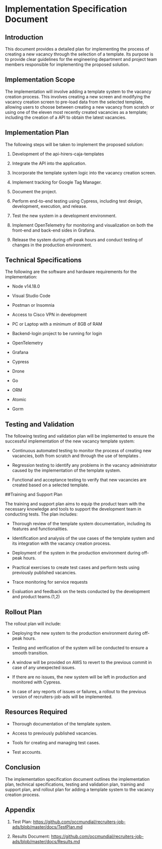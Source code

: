 # Implementation Specification Document 

## Introduction 

This document provides a detailed plan for implementing the process of creating a new vacancy through the selection of a template. Its purpose is to provide clear guidelines for the engineering department and project team members responsible for implementing the proposed solution. 

## Implementation Scope 

The implementation will involve adding a template system to the  vacancy creation process. This involves creating a new screen and modifying the vacancy creation screen to pre-load data from the selected template, allowing users to choose between creating a new vacancy from scratch or using one of the eleven most recently created vacancies as a template; including the creation of a API to obtain the latest vacancies. 

## Implementation Plan 

The following steps will be taken to implement the proposed solution: 

1.  Development of the api-hirers-caja-templates 

2.  Integrate the API into the application. 

3.  Incorporate the template system logic into the vacancy creation screen. 

4.  Implement tracking for Google Tag Manager. 

5.  Document the project. 

6.  Perform end-to-end testing using Cypress, including test design, development, execution, and release. 

7.  Test the new system in a development environment. 

8.  Implement OpenTelemetry for monitoring and visualization on both the front-end and back-end sides in Grafana. 

9.  Release the system during off-peak hours and conduct testing of changes in the production environment. 

## Technical Specifications 

The following are the software and hardware requirements for the implementation: 

* Node v14.18.0 

* Visual Studio Code 

* Postman or Insomnia 

* Access to Cisco VPN in development 

* PC or Laptop with a minimum of 8GB of RAM 

* Backend-login project to be running for login 

* OpenTelemetry 

* Grafana 

* Cypress 

* Drone 

* Go 

* ORM 

* Atomic 

* Gorm 

## Testing and Validation 

The following testing and validation plan will be implemented to ensure the successful implementation of the new vacancy template system: 

* Continuous automated testing to monitor the process of creating new vacancies, both from scratch and through the use of  templates . 

* Regression testing to identify any problems in the vacancy administrator caused by the implementation of the template system. 

* Functional and acceptance testing to verify that new vacancies are created based on a selected template. 

##Training and Support Plan 

The training and support plan aims to equip the product team with the necessary knowledge and tools to support the development team in conducting tests. The plan includes: 

* Thorough review of the template system documentation, including its features and functionalities. 

* Identification and analysis of the use cases of the template system and its integration with the vacancy creation process. 

* Deployment of the system in the production environment during off-peak hours. 

* Practical exercises to create test cases and perform tests using previously published vacancies. 

* Trace monitoring for service requests 

* Evaluation and feedback on the tests conducted by the development and product teams.(1,2) 

## Rollout Plan 

The rollout plan will include:   

* Deploying the new system to the production environment during off-peak hours.  

* Testing and verification of the system will be conducted to ensure a smooth transition.   

* A window will be provided  on AWS to revert to the  previous commit in case of any unexpected issues.   

* If there are no issues, the new system will be left in production and monitored with Cypress.   

* In case of any reports of issues or failures, a rollout to the previous version of recruiters-job-ads will be implemented. 

## Resources Required 

* Thorough documentation of the template system. 

* Access to previously published vacancies. 

* Tools for creating and managing test cases. 

* Test accounts. 

## Conclusion 

The implementation specification document outlines the implementation plan, technical specifications, testing and validation plan, training and support plan, and rollout plan for adding a template system to the vacancy creation process. 

## Appendix  

1.  Test Plan:  <https://github.com/occmundial/recruiters-job-ads/blob/master/docs/TestPlan.md> 

2.  Results Document: <https://github.com/occmundial/recruiters-job-ads/blob/master/docs/Results.md>
